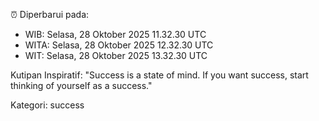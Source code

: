 ⏰ Diperbarui pada:
- WIB: Selasa, 28 Oktober 2025 11.32.30 UTC
- WITA: Selasa, 28 Oktober 2025 12.32.30 UTC
- WIT: Selasa, 28 Oktober 2025 13.32.30 UTC

Kutipan Inspiratif:
"Success is a state of mind. If you want success, start thinking of yourself as a success."


Kategori: success

